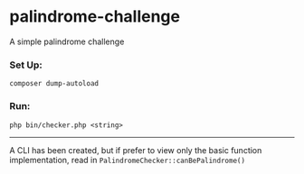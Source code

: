 # palindrome-challenge
A simple palindrome challenge

### Set Up:

`composer dump-autoload`

### Run:

`php bin/checker.php <string>`

---

A CLI has been created, but if prefer to view only the basic function implementation, read in `PalindromeChecker::canBePalindrome()`
